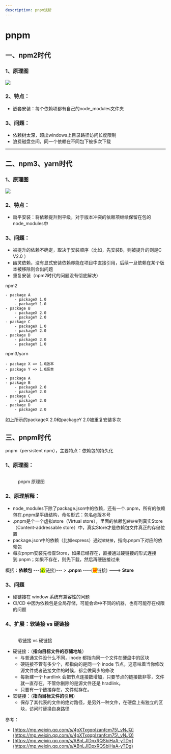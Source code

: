 ```yaml
---
description: pnpm浅析
---
```


# pnpm

## **一、npm2时代**

### 1、原理图

![](<../.gitbook/assets/流程图 (7).jpg>)

### 2、特点：

* 嵌套安装：每个依赖项都有自己的node\_modules文件夹

### 3、问题：

* 依赖树太深，超出windows上目录路径访问长度限制
* 浪费磁盘空间，同一个依赖在不同包下被多次下载

****

## **二、npm3、yarn时代**

### 1、原理图

![](<../.gitbook/assets/流程图 (9).jpg>)

### 2、特点：

* 扁平安装：将依赖提升到平级，对于版本冲突的依赖项继续保留在包的node\_modules中

### 3、问题：

* 被提升的依赖不确定，取决于安装顺序（比如，先安装B，则被提升的则是C V2.0 ）
* 幽灵依赖，没有显式安装依赖却能在项目中直接引用，后续一旦依赖在某个版本被移除则会出问题
* 重复安装（npm2时代的问题没有彻底解决）

npm2

```
- package A
    - packageX 1.0
    - packageY 1.0
- package B
    - packageX 2.0
    - packageY 2.0
- package C
    - packageX 1.0
    - packageY 2.0
- package D
    - packageX 2.0
    - packageY 1.0
```

npm3/yarn

```
- package X => 1.0版本
- package Y => 1.0版本

- package A
- package B
    - packageX 2.0
    - packageY 2.0
- package C
    - packageY 2.0
- package D
    - packageX 2.0
```

如上所示的packageX 2.0和packageY 2.0被重复安装多次

## **三、pnpm时代**

pnpm（persistent npm），主要特点：依赖包的持久化

### 1、原理图：&#x20;

<figure><img src="../.gitbook/assets/pnpm-inner.jpeg" alt=""><figcaption><p>pnpm 原理图</p></figcaption></figure>

### 2、原理解释：

* node\_modules下除了package.json中的依赖，还有一个.pnpm，所有的依赖包在.pnpm是平级结构，命名形式：包名@版本号
* .pnpm是个一个虚拟store（Virtual store），里面的依赖包`硬链接`到真实Store（Content-addressable store）中，真实Store才是依赖包文件真正的存储位置
* package.json中的依赖（比如express）通过`软链接`，指向.pnpm下对应的依赖包
* 每次pnpm安装先检查Store，如果已经存在，直接通过硬链接的形式连接到.pnpm；如果不存在，则先下载，然后再硬链接过来

概括：**依赖包** ---(<mark style="color:green;">软</mark>链接)--- > **.pnpm** ----(<mark style="color:red;">硬</mark>链接) ---> **Store**

### 3、问题

* 硬链接在 window 系统有兼容性的问题
* CI/CD 中因为依赖包是全局存储，可能会命中不同的机器，也有可能存在权限的问题



### 4、扩展：软链接 vs 硬链接

<figure><img src="../.gitbook/assets/9082c195-ccf3-44d2-b08c-493cb94f89c1.png" alt=""><figcaption><p>软链接 vs 硬链接</p></figcaption></figure>

* 硬链接：（**指向目标文件的存储地址**）
  * 与普通文件没什么不同，inode 都指向同一个文件在硬盘中的区块
  * 硬链接不管有多少个，都指向的是同一个 inode 节点，这意味着当你修改源文件或者链接文件的时候，都会做同步的修改
  * 每新建一个 hardlink 会把节点连接数增加，只要节点的链接数非零，文件就一直存在，不管你删除的是源文件还是 hradlink。
  * 只要有一个链接存在，文件就存在。
* 软链接：（**指向目标文件的引用**）
  * 保存了其代表的文件的绝对路径，是另外一种文件，在硬盘上有独立的区块，访问时替换自身路径

参考：

* [https://mp.weixin.qq.com/s/4pXTxgqpIzanfcm75\_vNJQ](https://mp.weixin.qq.com/s/4pXTxgqpIzanfcm75\_vNJQ)
* [https://mp.weixin.qq.com/s/ABnLJlDpxRQSbiHaA-yTDg](https://mp.weixin.qq.com/s/ABnLJlDpxRQSbiHaA-yTDg)
